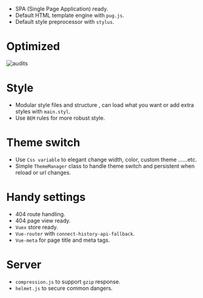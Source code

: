 - SPA (Single Page Application) ready.
- Default HTML template engine with `pug.js`.
- Default style preprocessor with `stylus`.

# Optimized
![audits](https://i.imgur.com/4e48JOd.png)

# Style
- Modular style files and structure , can load what you want or add extra styles with `main.styl`.
- Use `BEM` rules for more robust style.

# Theme switch
- Use `Css variable` to elegant change width, color, custom theme ......etc.
- Simple `ThemeManager` class to handle theme switch and persistent when reload or url changes.

# Handy settings
- 404 route handling.
- 404 page view ready.
- `Vuex` store ready.
- `Vue-router` with `connect-history-api-fallback`.
- `Vue-meta` for page title and meta tags.

# Server
- `compression.js` to support `gzip` response.
- `helmet.js` to secure common dangers.

